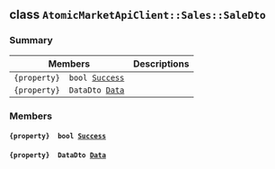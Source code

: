 ## class `AtomicMarketApiClient::Sales::SaleDto` 

### Summary

 Members                        | Descriptions                                
--------------------------------|---------------------------------------------
`{property}  bool `[`Success`](#class_atomic_market_api_client_1_1_sales_1_1_sale_dto_1a506fb037fbb6bfe8f254c021a2c3cfac) | 
`{property}  DataDto `[`Data`](#class_atomic_market_api_client_1_1_sales_1_1_sale_dto_1a65c0779654774581967081cf3136bd84) | 

### Members

#### `{property}  bool `[`Success`](#class_atomic_market_api_client_1_1_sales_1_1_sale_dto_1a506fb037fbb6bfe8f254c021a2c3cfac) 

#### `{property}  DataDto `[`Data`](#class_atomic_market_api_client_1_1_sales_1_1_sale_dto_1a65c0779654774581967081cf3136bd84) 

